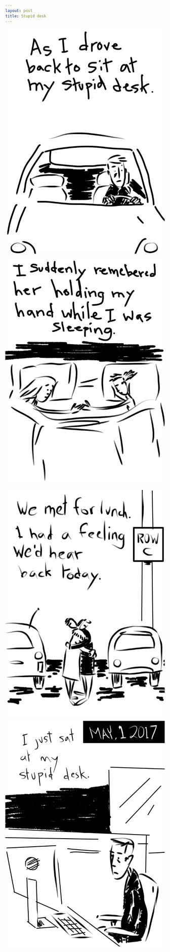 ```yaml
---
layout: post
title: Stupid desk
---
```

![panel 1](/public/images/may-1-2017-comic/panel4.png)

![panel 2](/public/images/may-1-2017-comic/panel3.png)

![panel 3](/public/images/may-1-2017-comic/panel2.png)

![panel 4](/public/images/may-1-2017-comic/panel1.png)
